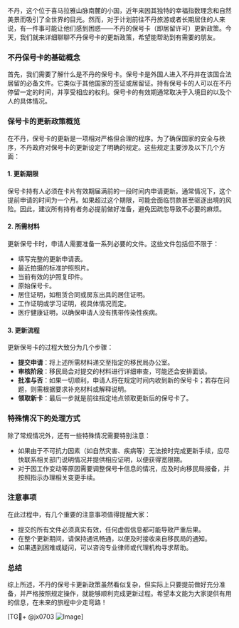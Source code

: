 不丹，这个位于喜马拉雅山脉南麓的小国，近年来因其独特的幸福指数理念和自然美景而吸引了全世界的目光。然而，对于计划前往不丹旅游或者长期居住的人来说，有一件事可能让他们感到困惑——不丹的保号卡（即居留许可）更新政策。今天，我们就来详细聊聊不丹保号卡的更新政策，希望能帮助到有需要的朋友。

### 不丹保号卡的基础概念

首先，我们需要了解什么是不丹的保号卡。保号卡是外国人进入不丹并在该国合法居留的必备文件。它类似于其他国家的签证或居留证。持有保号卡的人可以在不丹停留一定的时间，并享受相应的权利。保号卡的有效期通常取决于入境目的以及个人的具体情况。

### 保号卡的更新政策概览

在不丹，保号卡的更新是一项相对严格但合理的程序。为了确保国家的安全与秩序，不丹政府对保号卡的更新设定了明确的规定。这些规定主要涉及以下几个方面：

#### 1. 更新期限

保号卡持有人必须在卡片有效期届满前的一段时间内申请更新。通常情况下，这个提前申请的时间为一个月。如果超过这个期限，可能会面临罚款甚至驱逐出境的风险。因此，建议所有持有者务必提前做好准备，避免因疏忽导致不必要的麻烦。

#### 2. 所需材料

更新保号卡时，申请人需要准备一系列必要的文件。这些文件包括但不限于：
- 填写完整的更新申请表。
- 最近拍摄的标准护照照片。
- 当前有效的护照复印件。
- 原始保号卡。
- 居住证明，如租赁合同或房东出具的居住证明。
- 工作证明或学习证明，视具体情况而定。
- 医疗健康证明，以确保申请人没有携带传染性疾病。

#### 3. 更新流程

更新保号卡的过程大致分为几个步骤：
- **提交申请**：将上述所需材料递交至指定的移民局办公室。
- **审核阶段**：移民局会对提交的材料进行详细审查，可能还会安排面谈。
- **批准与否**：如果一切顺利，申请人将在规定时间内收到新的保号卡；若存在问题，则需根据要求补充材料或解释说明。
- **领取新卡**：最后一步就是前往指定地点领取更新后的保号卡了。

### 特殊情况下的处理方式

除了常规情况外，还有一些特殊情况需要特别注意：
- 如果由于不可抗力因素（如自然灾害、疾病等）无法按时完成更新手续，应尽快联系相关部门说明情况并提供相应证明，以便获得宽限期。
- 对于因工作变动等原因需要调整保号卡信息的情况，应及时向移民局报备，并按照指示办理相关变更手续。

### 注意事项

在此过程中，有几个重要的注意事项值得提醒大家：
- 提交的所有文件必须真实有效，任何虚假信息都可能导致严重后果。
- 在整个更新期间，请保持通讯畅通，以便及时接收来自移民局的通知。
- 如果遇到困难或疑问，可以咨询专业律师或代理机构寻求帮助。

### 总结

综上所述，不丹的保号卡更新政策虽然看似复杂，但实际上只要提前做好充分准备，并严格按照规定操作，就能够顺利完成更新过程。希望本文能为大家提供有用的信息，在未来的旅程中少走弯路！

[TG💪+ @jx0703 ![Image](https://github.com/user-attachments/assets/dbca1d08-cadb-493c-b0ec-ad6f7a83f270)]